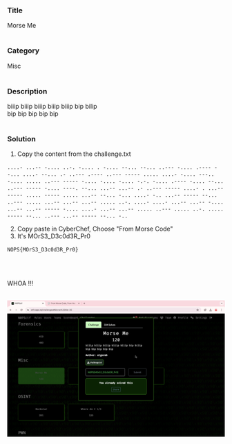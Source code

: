 ### Title

Morse Me
<br><br>


### Category

Misc
<br><br>


### Description

biiip biiip biiip biiip biiip bip bilip <br>
bip bip bip bip bip
<br><br>


### Solution

1. Copy the content from the challenge.txt
```
....- ...-- -.... ..-. -.... . -.... --... --... ..--- -.... .---- --... ....- --... .- ..--- .---- ..--- ----- ..... ....- -.... ---.. -.... ..... ..--- ----- -.... -.... -.... -.-. -.... .---- -.... --... ..--- ----- -.... ----. --... ...-- ...-- .- ..--- ----- ....- . ...-- ----- ..... ----- ..... ...-- --... -... ....- -.. ...-- ----- --... ..--- ..... ...-- ...-- ...-- ..... ..-. ....- ....- ...-- ...-- -.... ...-- ...-- ----- -.... ....- ...-- ...-- ..... ..--- ..... ..-. ..... ----- --... ..--- ...-- ----- --... -..
```
2. Copy paste in CyberChef, Choose "From Morse Code"
3. It's MOrS3_D3c0d3R_Pr0
```
NOPS{MOrS3_D3c0d3R_Pr0}
```
<br><br>


WHOA !!!
<br><br>

![flag](flag.png)